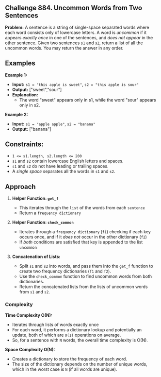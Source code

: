 ## Challenge 884. Uncommon Words from Two Sentences

**Problem:** A sentence is a string of single-space separated words where each word consists only of lowercase letters. 
A word is *uncommon* if it appears *exactly once* in one of the sentences, and *does not appear* in the other sentence.
Given two sentences `s1` and `s2`, return a list of all the uncommon words. You may return the answer in any order.

## Examples

**Example 1:**

- **Input:** `s1 = "this apple is sweet"`, `s2 = "this apple is sour"`
- **Output:** ["sweet","sour"]
- **Explanation:**
    - The word "sweet" appears only in s1, while the word "sour" appears only in s2.

**Example 2:**
- **Input:** `s1 = "apple apple"`, `s2 = "banana"`
- **Output:** ["banana"]

 ## Constraints:

- `1 <= s1.length, s2.length <= 200`
- `s1` and `s2` contain lowercase English letters and spaces.
- `s1` and `s2` do not have leading or trailing spaces.
- A *single space* separates all the words in `s1` and `s2`.

## Approach

1. **Helper Function: `get_f`**
   - This iterates through the `list` of the words from each `sentence`
   - Return a `frequency dictionary`
  
2. **Helper Function: `check_common`**
   - Iterates through a `frequency dictionary` (`f1`) checking if each key occurs once, and if it *does not* occur in the other dictionary (`f2`)
   - If *both* conditions are satisfied that key is appended to the list `uncommon`
  
3. **Concatenation of Lists:**
   - Split `s1` and `s2` into words, and pass them into the `get_f` function to create two frequency dictionaries (`f1` and `f2`).
   - Use the `check_common` function to find uncommon words from both dictionaries.
   - Return the concatenated lists from the lists of uncommon words from `s1` and `s2`.
  
### Complexity

**Time Complexity O(N):**
  - Iterates through lists of words exactly once
  - For each word, it performs a dictionary lookup and potentially an update, both of which are `O(1)` operations on average.
  - So, for a sentence with `N` words, the overall time complexity is O(N).

**Space Complexity O(N):**
  - Creates a dictionary to store the frequency of each word.
  - The size of the dictionary depends on the number of unique words, which in
    the worst case is `N` (if all words are unique).
  
   
